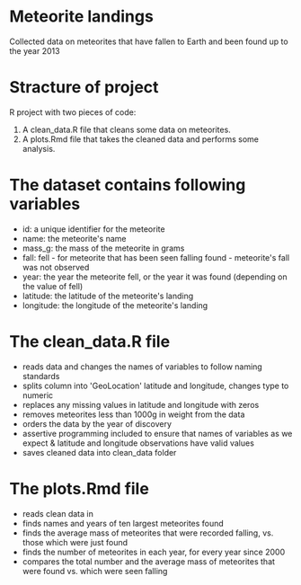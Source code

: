 # Meteorite landings
Collected data on meteorites that have fallen to Earth and been found up to the year 2013

# Stracture of project
R project with two pieces of code:
1. A clean_data.R file that cleans some data on meteorites.
2. A plots.Rmd file that takes the cleaned data and performs some analysis.

# The dataset contains following variables
- id: a unique identifier for the meteorite
- name: the meteorite's name
- mass_g: the mass of the meteorite in grams
- fall: fell - for meteorite that has been seen falling
        found - meteorite's fall was not observed 
- year: the year the meteorite fell, or the year it was found (depending on the value of fell)
- latitude: the latitude of the meteorite's landing
- longitude: the longitude of the meteorite's landing

# The clean_data.R file
- reads data and changes the names of variables to follow naming standards
- splits column into 'GeoLocation' latitude and longitude, changes type to numeric
- replaces any missing values in latitude and longitude with zeros
- removes meteorites less than 1000g in weight from the data
- orders the data by the year of discovery
- assertive programming included to ensure that names of variables as we expect & latitude and longitude observations have valid values
- saves cleaned data into clean_data folder

# The plots.Rmd file
- reads clean data in
- finds names and years of ten largest meteorites found
- finds the average mass of meteorites that were recorded falling, vs. those which were just found
- finds the number of meteorites in each year, for every year since 2000
- compares the total number and the average mass of meteorites that were found vs. which were seen falling
